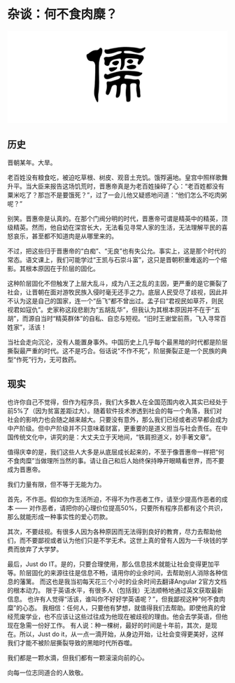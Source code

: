 # 杂谈：何不食肉糜？

![儒](./logo.png)

## 历史

晋朝某年。大旱。

老百姓没有粮食吃，被迫吃草根、树皮、观音土充饥。饿殍遍地。皇宫中照样歌舞升平。当大臣来报告这场饥荒时，晋惠帝真是为老百姓操碎了心：“老百姓都没有粟米吃了？那岂不是要饿死？”，过了一会儿他又疑惑地问道：“他们怎么不吃肉粥呢？”

别笑。晋惠帝是认真的。在那个门阀分明的时代，晋惠帝可谓是精英中的精英，顶级精英。然而，他自幼在深宫长大，无法看见寻常人家的生活，无法理解平民的喜怒哀乐，甚至都不知道肉是从哪里来的。

不过，把这些归于晋惠帝的“白痴”、“无良”也有失公允。事实上，这是那个时代的常态。语文课上，我们可能学过“王凯与石崇斗富”，这只是晋朝积重难返的一个缩影。其根本原因在于阶层的固化。

这种阶层固化不但触发了上层大乱斗，成为八王之乱的主因，更严重的是它撕裂了社会，让晋朝在面对游牧民族入侵时毫无还手之力。底层人民受尽了歧视，因此并不认为这是自己的国家，连一个“岳飞”都不曾出过。孟子曰“君视民如草芥，则民视君如寇仇”。史家称这段悲剧为“五胡乱华”，但我认为其根本原因并不在于“五胡”，而源自当时“精英群体”的自私、自恋与短视。“旧时王谢堂前燕，飞入寻常百姓家”，活该！

当社会走向沉沦，没有人能置身事外。中国历史上几乎每个最黑暗的时代都是阶层撕裂最严重的时代。这不是巧合。俗话说“不作不死”，阶层撕裂正是一个民族的典型“作死”行为，无可救药。

## 现实

也许你自己不觉得，但作为程序员，我们大多数人在全国范围内收入其实已经处于前5%了（因为贫富差距过大）。随着软件技术渗透到社会的每一个角落，我们对社会的影响力也会随之越来越大。只要没有意外，那么我们已经或者迟早都会成为中产阶级。但中产阶级并不只意味着财富，更重要的是道义担当与社会责任。在中国传统文化中，讲究的是：大丈夫立于天地间，“铁肩担道义，妙手著文章”。

值得庆幸的是，我们这些人大多是从底层成长起来的，不至于像晋惠帝一样把“何不食肉糜”当做理所当然的事。请让自己和后人始终保持睁开眼睛看世界，而不要成为晋惠帝。

我们力量有限，但不等于无能为力。

首先，不作恶。假如你为生活所迫，不得不为作恶者工作，请至少提高作恶者的成本 —— 对作恶者，请把你的心理价位提高50%，只要所有程序员都有这个共识，那么就能形成一种事实性的爱心罚款。

其次，不要歧视。有很多人因为各种原因而无法得到良好的教育，尽力去帮助他们，而不要鄙视或者认为他们只是不学无术。这世上真的曾有人因为一千块钱的学费而放弃了大学梦。

最后，Just do IT。是的，只要合理使用，那么信息技术就能让社会变得更加平等。阶层固化的来源往往是信息不畅，请用你的业余时间，去帮助别人消除各种信息的藩篱。
而这也是我当初每天花三个小时的业余时间去翻译Angular 2官方文档的根本动力。
限于英语水平，有很多人（包括我）无法顺畅地通过英文获取最新信息。
也许有人觉得“活该，谁叫你不好好学英语呢？”，但我鄙视这种“何不食肉糜”的心态。
我相信：任何人，只要他有梦想，就值得我们去帮助。即使他真的曾经荒废学业，也不应该让这些过往成为他现在被歧视的理由。他会去学英语，但他现在急需一份好工作。
有人说：种一棵树，最好的时间是十年前，其次，是现在。所以，Just do it，从一点一滴开始，从身边开始，让社会变得更美好，这样我们才能不被阶层撕裂导致的黑暗时代所吞噬。

我们都是一颗水滴，但我们都有一颗滚滚向前的心。

向每一位志同道合的人致敬。
